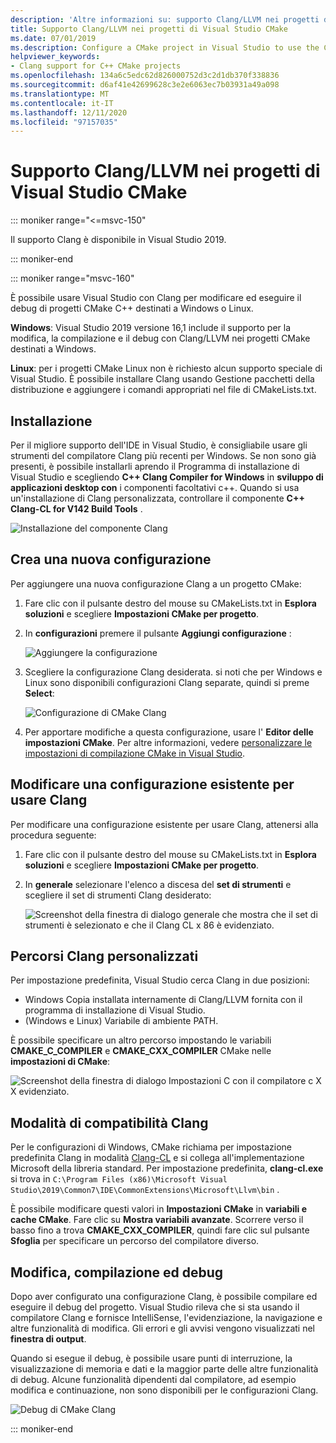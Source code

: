 ```yaml
---
description: 'Altre informazioni su: supporto Clang/LLVM nei progetti di Visual Studio CMake'
title: Supporto Clang/LLVM nei progetti di Visual Studio CMake
ms.date: 07/01/2019
ms.description: Configure a CMake project in Visual Studio to use the Clang/LLVM toolchain.
helpviewer_keywords:
- Clang support for C++ CMake projects
ms.openlocfilehash: 134a6c5edc62d826000752d3c2d1db370f338836
ms.sourcegitcommit: d6af41e42699628c3e2e6063ec7b03931a49a098
ms.translationtype: MT
ms.contentlocale: it-IT
ms.lasthandoff: 12/11/2020
ms.locfileid: "97157035"
---
```

# <a name="clangllvm-support-in-visual-studio-cmake-projects"></a>Supporto Clang/LLVM nei progetti di Visual Studio CMake

::: moniker range="<=msvc-150"

Il supporto Clang è disponibile in Visual Studio 2019.

::: moniker-end

::: moniker range="msvc-160"

È possibile usare Visual Studio con Clang per modificare ed eseguire il debug di progetti CMake C++ destinati a Windows o Linux.

**Windows**: Visual Studio 2019 versione 16,1 include il supporto per la modifica, la compilazione e il debug con Clang/LLVM nei progetti CMake destinati a Windows.

**Linux**: per i progetti CMake Linux non è richiesto alcun supporto speciale di Visual Studio. È possibile installare Clang usando Gestione pacchetti della distribuzione e aggiungere i comandi appropriati nel file di CMakeLists.txt.

## <a name="install"></a>Installazione

Per il migliore supporto dell'IDE in Visual Studio, è consigliabile usare gli strumenti del compilatore Clang più recenti per Windows. Se non sono già presenti, è possibile installarli aprendo il Programma di installazione di Visual Studio e scegliendo **C++ Clang Compiler for Windows** in **sviluppo di applicazioni desktop con** i componenti facoltativi c++. Quando si usa un'installazione di Clang personalizzata, controllare il componente **C++ Clang-CL for V142 Build Tools** .

![Installazione del componente Clang](media/clang-install-vs2019.png)

## <a name="create-a-new-configuration"></a>Crea una nuova configurazione

Per aggiungere una nuova configurazione Clang a un progetto CMake:

1. Fare clic con il pulsante destro del mouse su CMakeLists.txt in **Esplora soluzioni** e scegliere **Impostazioni CMake per progetto**.

1. In **configurazioni** premere il pulsante **Aggiungi configurazione** :

   ![Aggiungere la configurazione](media/cmake-add-config-icon.png)

1. Scegliere la configurazione Clang desiderata. si noti che per Windows e Linux sono disponibili configurazioni Clang separate, quindi si preme **Select**:

   ![Configurazione di CMake Clang](media/cmake-clang-configuration.png)

1. Per apportare modifiche a questa configurazione, usare l' **Editor delle impostazioni CMake**. Per altre informazioni, vedere [personalizzare le impostazioni di compilazione CMake in Visual Studio](customize-cmake-settings.md).

## <a name="modify-an-existing-configuration-to-use-clang"></a>Modificare una configurazione esistente per usare Clang

Per modificare una configurazione esistente per usare Clang, attenersi alla procedura seguente:

1. Fare clic con il pulsante destro del mouse su CMakeLists.txt in **Esplora soluzioni** e scegliere **Impostazioni CMake per progetto**.

1. In **generale** selezionare l'elenco a discesa del **set di strumenti** e scegliere il set di strumenti Clang desiderato:

   ![Screenshot della finestra di dialogo generale che mostra che il set di strumenti è selezionato e che il Clang CL x 86 è evidenziato.](media/cmake-clang-toolset.png)

## <a name="custom-clang-locations"></a>Percorsi Clang personalizzati

Per impostazione predefinita, Visual Studio cerca Clang in due posizioni:

- Windows Copia installata internamente di Clang/LLVM fornita con il programma di installazione di Visual Studio.
- (Windows e Linux) Variabile di ambiente PATH.

È possibile specificare un altro percorso impostando le variabili **CMAKE_C_COMPILER** e **CMAKE_CXX_COMPILER** CMake nelle **impostazioni di CMake**:

![Screenshot della finestra di dialogo Impostazioni C con il compilatore c X X evidenziato.](media/clang-location-cmake.png)

## <a name="clang-compatibility-modes"></a>Modalità di compatibilità Clang

Per le configurazioni di Windows, CMake richiama per impostazione predefinita Clang in modalità [Clang-CL](https://llvm.org/devmtg/2014-04/PDFs/Talks/clang-cl.pdf) e si collega all'implementazione Microsoft della libreria standard. Per impostazione predefinita, **clang-cl.exe** si trova in `C:\Program Files (x86)\Microsoft Visual Studio\2019\Common7\IDE\CommonExtensions\Microsoft\Llvm\bin` .

È possibile modificare questi valori in **Impostazioni CMake** in **variabili e cache CMake**. Fare clic su **Mostra variabili avanzate**. Scorrere verso il basso fino a trova **CMAKE_CXX_COMPILER**, quindi fare clic sul pulsante **Sfoglia**  per specificare un percorso del compilatore diverso.

## <a name="edit-build-and-debug"></a>Modifica, compilazione ed debug

Dopo aver configurato una configurazione Clang, è possibile compilare ed eseguire il debug del progetto. Visual Studio rileva che si sta usando il compilatore Clang e fornisce IntelliSense, l'evidenziazione, la navigazione e altre funzionalità di modifica. Gli errori e gli avvisi vengono visualizzati nel **finestra di output**.

Quando si esegue il debug, è possibile usare punti di interruzione, la visualizzazione di memoria e dati e la maggior parte delle altre funzionalità di debug. Alcune funzionalità dipendenti dal compilatore, ad esempio modifica e continuazione, non sono disponibili per le configurazioni Clang.

![Debug di CMake Clang](media/clang-debug-visualize.png)

::: moniker-end
